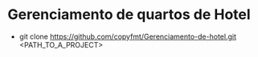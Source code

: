 # Gerenciamento de quartos de Hotel
- git clone https://github.com/copyfmt/Gerenciamento-de-hotel.git <PATH_TO_A_PROJECT>
